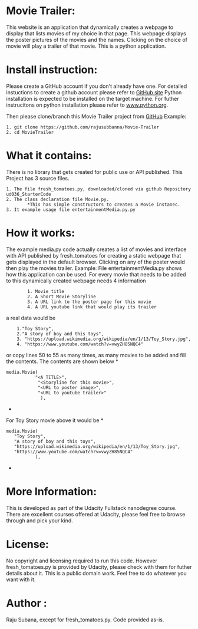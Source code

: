 # Movie Trailer:

This website is an application that dynamically creates a webpage to
display that lists movies of my choice in that page.
This webpage displays the  poster pictures
of the movies and the names. Clicking on the choice of movie will play a
trailer of that movie. This is a python application.

# Install instruction:

Please create a GitHub account if you don't already have one.
For detailed instuctions to create a github account
please refer to [GitHub site](http://www.gihub.com)
Python installation is expected to be installed on the target machine.
For futher instrucitons on python installation please refer to www.python.org.

Then please clone/branch this Movie Trailer project from [GitHub](https://github.com/rajusubbanna/Movie-Trailer)
Example:
```
1. git clone https://github.com/rajusubbanna/Movie-Trailer
2. cd MovieTrailer
```


# What it contains:

There is no library that gets created for public use or API published.
This Project has 3 source files.
```
1. The file fresh_tomatoes.py, downloaded/cloned via github Repository ud036_StarterCode
2. The class declaration file Movie.py.
        *This has simple constructors to creates a Movie instanec.
3. It example usage file entertainmentMedia.py.py
```

# How it works:

The example media.py code actually creates a list of movies and interface with API
published by fresh_tomatoes for creating a static webpage that gets
displayed in the default browser. Clicking on any of the poster would then play
the movies trailer.
Example:
        File entertainmentMedia.py shows how this application can be used. For every movie that needs to be added to this dynamically created webpage needs 4 information
```
        1. Movie title
        2. A Short Movie Storyline
        3. A URL link to the poster page for this movie
        4. A URL youtube link that would play its trailer
```
a real data would be
```
	1."Toy Story",
	2."A story of boy and this toys",
	3. "https://upload.wikimedia.org/wikipedia/en/1/13/Toy_Story.jpg",
	4. "https://www.youtube.com/watch?v=vwyZH85NQC4"
```

or copy lines 50 to 55 as many times, as many movies to be added and fill the
contents. The contents are shown below
*
```
media.Movie(
           "<A TITLE>",
            "<Storyline for this movie>",
            "<URL to poster image>",
            "<URL to youtube trailer>"
             ),
```
*
For Toy Story movie above it would be
*
```
media.Movie(
   "Toy Story",
   "A story of boy and this toys",
   "https://upload.wikimedia.org/wikipedia/en/1/13/Toy_Story.jpg",
   "https://www.youtube.com/watch?v=vwyZH85NQC4"
           ),
```
*
# More Information:

This is developed as part of the Udacity Fullstack nanodegree course.
There are excellent courses offered at Udacity, please feel free to browse through and pick your kind.

# License:

No copyright and licensing required to run this code.
However fresh_tomatoes.py is provided by Udacity, please check with them for futher details about it. This is a public domain work. Feel free to do whatever you want with it.

# Author :
Raju Subana, except for fresh_tomatoes.py. Code provided as-is.
